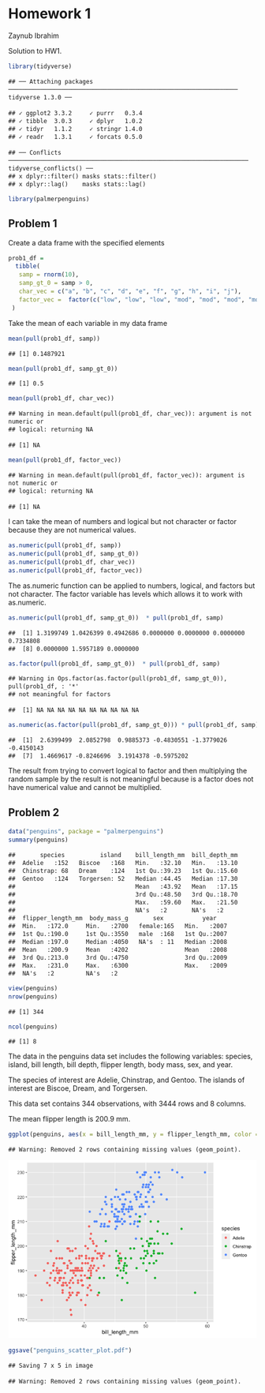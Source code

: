 Homework 1
================
Zaynub Ibrahim

Solution to HW1.

``` r
library(tidyverse)
```

    ## ── Attaching packages ───────────────────────────────────────────────────────────────── tidyverse 1.3.0 ──

    ## ✓ ggplot2 3.3.2     ✓ purrr   0.3.4
    ## ✓ tibble  3.0.3     ✓ dplyr   1.0.2
    ## ✓ tidyr   1.1.2     ✓ stringr 1.4.0
    ## ✓ readr   1.3.1     ✓ forcats 0.5.0

    ## ── Conflicts ──────────────────────────────────────────────────────────────────── tidyverse_conflicts() ──
    ## x dplyr::filter() masks stats::filter()
    ## x dplyr::lag()    masks stats::lag()

``` r
library(palmerpenguins)
```

## Problem 1

Create a data frame with the specified elements

``` r
prob1_df =
  tibble(
   samp = rnorm(10),
   samp_gt_0 = samp > 0, 
   char_vec = c("a", "b", "c", "d", "e", "f", "g", "h", "i", "j"),
   factor_vec =  factor(c("low", "low", "low", "mod", "mod", "mod", "mod", "high", "high", "high"))
 )
```

Take the mean of each variable in my data frame

``` r
mean(pull(prob1_df, samp))
```

    ## [1] 0.1487921

``` r
mean(pull(prob1_df, samp_gt_0))
```

    ## [1] 0.5

``` r
mean(pull(prob1_df, char_vec))
```

    ## Warning in mean.default(pull(prob1_df, char_vec)): argument is not numeric or
    ## logical: returning NA

    ## [1] NA

``` r
mean(pull(prob1_df, factor_vec))
```

    ## Warning in mean.default(pull(prob1_df, factor_vec)): argument is not numeric or
    ## logical: returning NA

    ## [1] NA

I can take the mean of numbers and logical but not character or factor
because they are not numerical values.

``` r
as.numeric(pull(prob1_df, samp))
as.numeric(pull(prob1_df, samp_gt_0))
as.numeric(pull(prob1_df, char_vec))
as.numeric(pull(prob1_df, factor_vec))
```

The as.numeric function can be applied to numbers, logical, and factors
but not character. The factor variable has levels which allows it to
work with as.numeric.

``` r
as.numeric(pull(prob1_df, samp_gt_0))  * pull(prob1_df, samp)
```

    ##  [1] 1.3199749 1.0426399 0.4942686 0.0000000 0.0000000 0.0000000 0.7334808
    ##  [8] 0.0000000 1.5957189 0.0000000

``` r
as.factor(pull(prob1_df, samp_gt_0))  * pull(prob1_df, samp)
```

    ## Warning in Ops.factor(as.factor(pull(prob1_df, samp_gt_0)), pull(prob1_df, : '*'
    ## not meaningful for factors

    ##  [1] NA NA NA NA NA NA NA NA NA NA

``` r
as.numeric(as.factor(pull(prob1_df, samp_gt_0))) * pull(prob1_df, samp)
```

    ##  [1]  2.6399499  2.0852798  0.9885373 -0.4830551 -1.3779026 -0.4150143
    ##  [7]  1.4669617 -0.8246696  3.1914378 -0.5975202

The result from trying to convert logical to factor and then multiplying
the random sample by the result is not meaningful because is a factor
does not have numerical value and cannot be multiplied.

## Problem 2

``` r
data("penguins", package = "palmerpenguins")
summary(penguins)
```

    ##       species          island    bill_length_mm  bill_depth_mm  
    ##  Adelie   :152   Biscoe   :168   Min.   :32.10   Min.   :13.10  
    ##  Chinstrap: 68   Dream    :124   1st Qu.:39.23   1st Qu.:15.60  
    ##  Gentoo   :124   Torgersen: 52   Median :44.45   Median :17.30  
    ##                                  Mean   :43.92   Mean   :17.15  
    ##                                  3rd Qu.:48.50   3rd Qu.:18.70  
    ##                                  Max.   :59.60   Max.   :21.50  
    ##                                  NA's   :2       NA's   :2      
    ##  flipper_length_mm  body_mass_g       sex           year     
    ##  Min.   :172.0     Min.   :2700   female:165   Min.   :2007  
    ##  1st Qu.:190.0     1st Qu.:3550   male  :168   1st Qu.:2007  
    ##  Median :197.0     Median :4050   NA's  : 11   Median :2008  
    ##  Mean   :200.9     Mean   :4202                Mean   :2008  
    ##  3rd Qu.:213.0     3rd Qu.:4750                3rd Qu.:2009  
    ##  Max.   :231.0     Max.   :6300                Max.   :2009  
    ##  NA's   :2         NA's   :2

``` r
view(penguins)
nrow(penguins)
```

    ## [1] 344

``` r
ncol(penguins)
```

    ## [1] 8

The data in the penguins data set includes the following variables:
species, island, bill length, bill depth, flipper length, body mass,
sex, and year.

The species of interest are Adelie, Chinstrap, and Gentoo. The islands
of interest are Biscoe, Dream, and Torgersen.

This data set contains 344 observations, with 3444 rows and 8 columns.

The mean flipper length is 200.9 mm.

``` r
ggplot(penguins, aes(x = bill_length_mm, y = flipper_length_mm, color = species)) + geom_point()
```

    ## Warning: Removed 2 rows containing missing values (geom_point).

![](p8105_hw1_zi2125_files/figure-gfm/scatter_plot-1.png)<!-- -->

``` r
ggsave("penguins_scatter_plot.pdf")
```

    ## Saving 7 x 5 in image

    ## Warning: Removed 2 rows containing missing values (geom_point).
